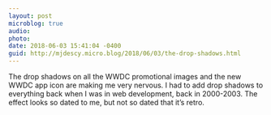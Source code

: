 ```yaml
---
layout: post
microblog: true
audio: 
photo: 
date: 2018-06-03 15:41:04 -0400
guid: http://mjdescy.micro.blog/2018/06/03/the-drop-shadows.html
---
```

The drop shadows on all the WWDC promotional images and the new WWDC app icon are making me very nervous. I had to add drop shadows to everything back when I was in web development, back in 2000-2003. The effect looks so dated to me, but not so dated that it’s retro.
